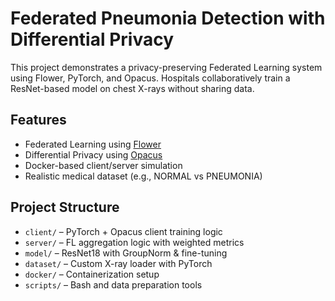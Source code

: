 # Federated Pneumonia Detection with Differential Privacy

This project demonstrates a privacy-preserving Federated Learning system using Flower, PyTorch, and Opacus. Hospitals collaboratively train a ResNet-based model on chest X-rays without sharing data.

## Features
- Federated Learning using [Flower](https://flower.dev/)
- Differential Privacy using [Opacus](https://opacus.ai/)
- Docker-based client/server simulation
- Realistic medical dataset (e.g., NORMAL vs PNEUMONIA)

## Project Structure
- `client/` – PyTorch + Opacus client training logic
- `server/` – FL aggregation logic with weighted metrics
- `model/` – ResNet18 with GroupNorm & fine-tuning
- `dataset/` – Custom X-ray loader with PyTorch
- `docker/` – Containerization setup
- `scripts/` – Bash and data preparation tools
